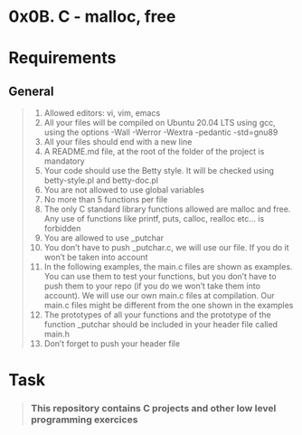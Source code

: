 # 0x0B. C - malloc, free

# Requirements
## General
> 1. Allowed editors: vi, vim, emacs
> 2. All your files will be compiled on Ubuntu 20.04 LTS using gcc, using the options -Wall -Werror -Wextra -pedantic -std=gnu89
> 3. All your files should end with a new line
> 4. A README.md file, at the root of the folder of the project is mandatory
> 5. Your code should use the Betty style. It will be checked using betty-style.pl and betty-doc.pl
> 6. You are not allowed to use global variables
> 7. No more than 5 functions per file
> 8. The only C standard library functions allowed are malloc and free. Any use of functions like printf, puts, calloc, realloc etc… is forbidden
> 9. You are allowed to use _putchar
> 10. You don’t have to push _putchar.c, we will use our file. If you do it won’t be taken into account
> 11. In the following examples, the main.c files are shown as examples. You can use them to test your functions, but you don’t have to push them to your repo (if you do we won’t take them into account). We will use our own main.c files at compilation. Our main.c files might be different from the one shown in the examples
> 12. The prototypes of all your functions and the prototype of the function _putchar should be included in your header file called main.h
> 13. Don’t forget to push your header file

# Task

> ### This repository contains C projects and other low level programming exercices
